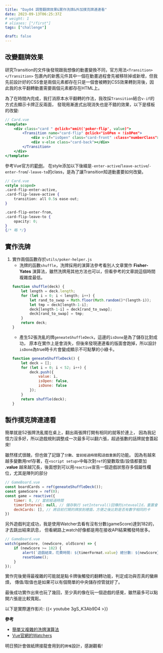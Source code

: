 ```yaml
---
title: "Day04 調整翻牌效果&實作洗牌&外加撲克牌連連看"
date: 2023-09-13T06:25:37Z
# weight: 1
# aliases: ["/first"]
tags: ["challenge"]

draft: false
---
```


## 改變翻牌效果
研究Transition的文件後發現跟我想像的動畫變換不同，官方用法`<Transition></Transition>` 包裹內的新舊元件其中一個在動畫過程會先被移除掉或新增，但我先前設計好的CSS會是兩個元素都存在只是一個會被轉到CSS效果轉到背後，因此我的水平翻轉動畫需要兩個元素都存在HTML上。

為了在時間內完成，我打消原本水平翻轉的作法，我改採`Transition`結合`v-if`的方式去顯示卡牌正反兩面，
發現用漸進式出現消失也是不錯的效果，以下是樣板的改變:
```jsx
// Card.vue
<template>
    <div class="card " @click="emit('poker-flip', value)">
        <Transition name="card-flip" @click="isOPen = !isOPen">
            <div v-if="isOpen" class="card-front" :class="numberClass">{{ content }}</div>
            <div v-else class="card-back"></div>
        </Transition>
    </div>
</template>
```
參考Vue官方的[範例](https://vuejs.org/guide/built-ins/transition.html#transition-between-elements)，
在style添加以下後綴是`-enter-active`/`leave-active`/`-enter-from`/`-leave-to`的class，是為了讓Transition知道動畫要如何改變。
```jsx
// Card.vue
<style scoped>
.card-flip-enter-active,
.card-flip-leave-active {
    transition: all 0.5s ease-out;
}

.card-flip-enter-from,
.card-flip-leave-to {
    opacity: 0;
}
{/* 略 */}
```
## 實作洗牌
1. 實作兩個函數存於`utils/poker-helper.js`
   - 洗牌的函數`shuffle`，洗牌採用的演算法參考看別人文章實作 **Fisher-Yates** 演算法，雖然洗牌用其他方法也可以，但看參考的文章說這個時間複雜度最低。
    ```js
    function shuffle(deck) {
        let length = deck.length;
        for (let i = 0; i < length; i++) {
            let rand_to_swap = Math.floor(Math.random()*(length-i));
            let tmp = deck[length-1-i];
            deck[length-1-i] = deck[rand_to_swap];
            deck[rand_to_swap] = tmp;
        }
        return deck;
    }
    ```
   - 產生52張洗亂的牌`geneateShuffleDeck`，這邊的`isDone`是為了儲存比對成功，
    原本在實作上是會消失，但後來發現連連看的版面會跑掉，所以設計`isDone`為true時卡片會變成顯示不可點擊的小綠卡。
    ```js
    function geneateShuffleDeck() {
        let deck = [];
        for (let i = 0; i < 52; i++) {
            deck.push({
                value: i,
                isOpen: false,
                isDone: false
            });
        }
        return shuffle(deck);
    }
    ```
## 製作撲克牌連連看
簡單就是52張牌洗亂擺在桌上，翻出兩張牌打開有相同的就等於連上，
因為我記憶力沒多好，所以遊戲規則調整成一次最多可以翻六張，超過張數的話牌就會蓋起來!

雖然樣式很醜，但也做了記錄了`分數`、`當前經過時間`和`遊戲重置`的功能。
因為有越來越多變數用ref存著，在`<script setup>`中每次對`ref`的變數取值/設值都要加 **.value** 越來越冗長，後面想到可以用`reactive`宣告一個遊戲狀態存多個屬性欄位，尤其是陣列的部分
```js
// GameBoard.vue
const boardCards = ref(geneateShuffleDeck());
const gameScore = ref(0);
const game = reactive({
    timer: 0, // 當前經過時間
    timerInterval: null, // 儲存執行 setInterval()回傳的intevealId，重置會需要用到
    deckCards: [], // 將目前打開的牌放到裡面，方便之後比對是否有數字相同的卡 
})
```

另外遊戲判定成功，我是使用Watcher去看有沒有分數(gameScore)達到182的，才去跳出結束訊息，
但看網路上watch好像都是用在接收API結果觸發時居多。
```js
// GameBoard.vue
watch(gameScore, (newScore, oldScore) => {
    if (newScore >= 182) {
        alert(`遊戲結束，花費時間: ${timerFormat.value} 總分數: ${newScore}!!!`);
        resetGame();
    }
});
```

實作完後覺得最複雜的可能就是點卡牌後觸發的翻轉功能，判定成功與否真的蠻麻煩，
傳值/取值也是如果可以有個簡單的中央儲存控管就好了。

最後成功實作出來也玩了幾回，至少真的像在玩一個遊戲的感覺，雖然最多可以點開六張是比較寬鬆。

以下是實際運作影片:
{{< youtube 3gS_K3Ab9D4 >}}

**參考**
- [簡單又複雜的洗牌演算法](https://medium.com/@asd757817/%E7%B0%A1%E5%96%AE%E5%8F%88%E8%A4%87%E9%9B%9C%E7%9A%84%E6%B4%97%E7%89%8C%E6%BC%94%E7%AE%97%E6%B3%95-7e7254bb9145)
- [Vue官網的Watchers](https://vuejs.org/guide/essentials/watchers.html)

明日預計會做紙牌接龍會用到的`牌堆`設計，感謝觀看!